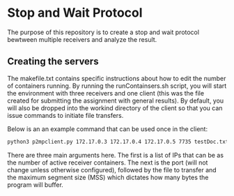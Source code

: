 # Stop and Wait Protocol
The purpose of this repository is to create a stop and wait protocol bewtween multiple receivers and analyze the result.

## Creating the servers
The makefile.txt contains specific instructions about how to edit the number of containers running. By running the runContainsers.sh script, you will start the environment with three receivers and one client (this was the file created for submitting the assignment with general results). By default, you will also be dropped into the workind directory of the client so that you can issue commands to initiate file transfers.

Below is an an example command that can be used once in the client:

```bash
python3 p2mpclient.py 172.17.0.3 172.17.0.4 172.17.0.5 7735 testDoc.txt 500
```

There are three main arguments here. The first is a list of IPs that can be as the number of active receiver containers. The next is the port (will not change unless otherwise configured), followed by the file to transfer and the maximum segment size (MSS) which dictates how many bytes the program will buffer.

